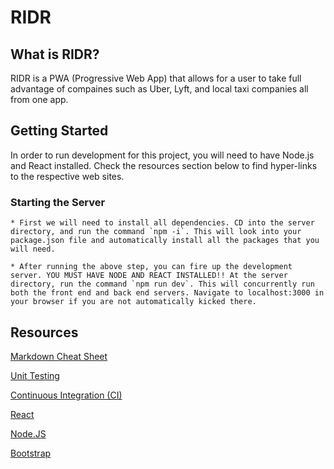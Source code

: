 # RIDR

## What is RIDR?
RIDR is a PWA (Progressive Web App) that allows for a user to take full advantage of compaines such as Uber, Lyft, and local taxi companies all from one app.

## Getting Started 
In order to run development for this project, you will need to have Node.js and React installed. Check the resources section below to find hyper-links to the respective web sites. 

### Starting the Server 
    * First we will need to install all dependencies. CD into the server directory, and run the command `npm -i`. This will look into your package.json file and automatically install all the packages that you will need. 

    * After running the above step, you can fire up the development server. YOU MUST HAVE NODE AND REACT INSTALLED!! At the server directory, run the command `npm run dev`. This will concurrently run both the front end and back end servers. Navigate to localhost:3000 in your browser if you are not automatically kicked there.  


## Resources 
[Markdown Cheat Sheet](https://github.com/adam-p/markdown-here/wiki/Markdown-Cheatsheet)

[Unit Testing](https://jestjs.io/en/)

[Continuous Integration (CI)](https://docs.travis-ci.com/user/getting-started)

[React](https://reactjs.org/)

[Node.JS](https://nodejs.org/en/)

[Bootstrap](https://getbootstrap.com/)
